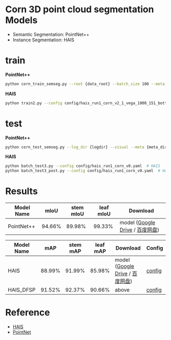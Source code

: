 # Corn 3D point cloud segmentation Models

- Semantic Segmentation: PointNet++
- Instance Segmentation: HAIS



# train

**PointNet++**

```bash
python corn_train_semseg.py --root {data_root} --batch_size 100 --meta {meta_dir_name} --epoch 100
```

**HAIS**
```bash
python train2.py --config config/hais_run1_corn_v2_1_vega_1000_151_bottom_828.yaml  # HAIS
```


# test

**PointNet++**

```bash
python corn_test_semseg.py --log_dir {logdir} --visual --meta {meta_dir}
```

**HAIS**
```bash
python batch_test3.py --config config/hais_run1_corn_v0.yaml  # HAIS
python batch_test3_post.py --config config/hais_run1_corn_v0.yaml  # HAIS_DFSP
```

# Results


| Model Name | mIoU   | stem mIoU | leaf mIoU | Download  |
| ---------- |--------|-----------|-----------|-----------|
| PointNet++ | 94.66% | 89.98%    | 99.33%    | model ([Google Drive](https://drive.google.com/file/d/1yIWNWB7HUMAEgDKF9AkaSs3ayT1DE__S/view?usp=drive_link) / [百度网盘](https://pan.baidu.com/s/1KbfWoHkkYyp_JxYFxm_ISA?pwd=syau)) |



| Model Name | mAP    | stem mAP | leaf mAP | Download                                                                                                                 | Config                                                      |
|------------|--------|----------|----------|--------------------------------------------------------------------------------------------------------------------------|-------------------------------------------------------------|
| HAIS       | 88.99% | 91.99%   | 85.98%   | model ([Google Drive](https://drive.google.com/file/d/1PhzWIkfW20tyPeXan2b-LfUfXFa_ipnt/view?usp=drive_link) / [百度网盘](https://pan.baidu.com/s/13aGQIx8PyXZ1oBD72m_p-Q)) | [config](hais_run1_corn_v2_1_vega_1000_151_bottom_828.yaml) |
| HAIS_DFSP  | 91.52% | 92.37%   | 90.66%   | above                                                                                                                    |                                            [config](hais_run1_corn_v2_1_vega_1000_151_bottom_828.yaml)                 |


# Reference

- [HAIS](https://github.com/hustvl/HAIS)
- [PointNet](https://github.com/yanx27/Pointnet_Pointnet2_pytorch)
